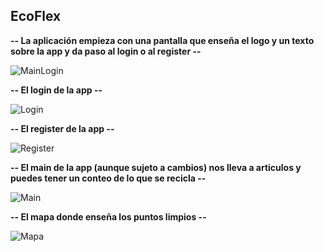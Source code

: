 ## EcoFlex

**-- La aplicación empieza con una pantalla que enseña el logo y un texto sobre la app
y da paso al login o al register --**

![MainLogin](app/img/MainLogin.png)

**-- El login de la app --**

![Login](app/img/Login.png)

**-- El register de la app --**

![Register](app/img/Register.png)

**-- El main de la app (aunque sujeto a cambios) nos lleva a articulos y puedes tener un conteo de lo que se recicla --**

![Main](app/img/Main.png)

**-- El mapa donde enseña los puntos limpios --**

![Mapa](app/img/Mapa.png)



